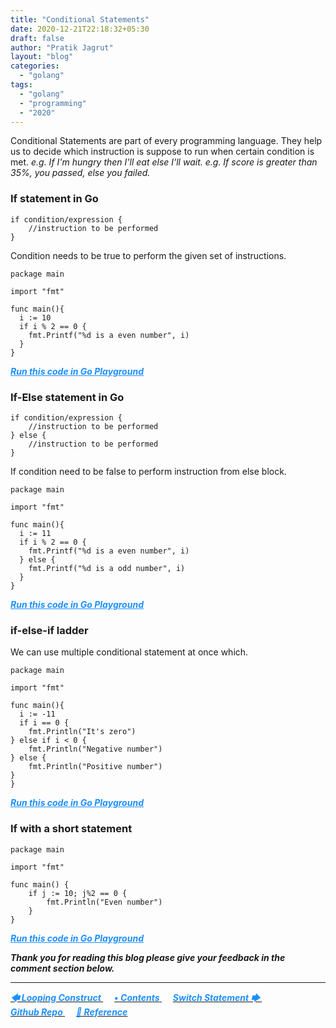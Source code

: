 ```yaml
---
title: "Conditional Statements"
date: 2020-12-21T22:18:32+05:30
draft: false
author: "Pratik Jagrut"
layout: "blog"
categories:
  - "golang"
tags:
  - "golang"
  - "programming"
  - "2020"
---
```


Conditional Statements are part of every programming language. 
They help us to decide which instruction is suppose to run when certain condition is met. 
*e.g. If I'm hungry then I'll eat else I'll wait.*
*e.g. If score is greater than 35%, you passed, else you failed.*

### If statement in Go

```
if condition/expression {
    //instruction to be performed
}
```

Condition needs to be true to perform the given set of instructions.

```
package main

import "fmt"

func main(){
  i := 10
  if i % 2 == 0 {
    fmt.Printf("%d is a even number", i)
  }
}
```
***<a href="https://play.golang.org/p/YO_-cELIUii" style="color:DodgerBlue" target="_blank">Run this code in Go Playground</a>***
### If-Else statement in Go

```
if condition/expression {
    //instruction to be performed
} else {
    //instruction to be performed
}
```

If condition need to be false to perform instruction from else block.

```
package main

import "fmt"

func main(){
  i := 11
  if i % 2 == 0 {
    fmt.Printf("%d is a even number", i)
  } else {
    fmt.Printf("%d is a odd number", i)
  }
}
```
***<a href="https://play.golang.org/p/Fj2fjOaeNZy" style="color:DodgerBlue" target="_blank">Run this code in Go Playground</a>***

### if-else-if ladder

We can use multiple conditional statement at once which.

```
package main

import "fmt"

func main(){
  i := -11
  if i == 0 {
    fmt.Println("It's zero")
} else if i < 0 {
    fmt.Println("Negative number")
} else {
    fmt.Println("Positive number")
}
}
```
***<a href="https://play.golang.org/p/kL1RyoKUzF-" style="color:DodgerBlue" target="_blank">Run this code in Go Playground</a>***

### If with a short statement

```
package main

import "fmt"

func main() {
	if j := 10; j%2 == 0 {
		fmt.Println("Even number")
	}
} 
```
***<a href="https://play.golang.org/p/f6SyTAE1Rtz" style="color:DodgerBlue" target="_blank">Run this code in Go Playground</a>***

***Thank you for reading this blog please give your feedback in the comment section below.***
<hr>

<a href="/blog/golang/series/for_loop">
  <b style="color:DodgerBlue">
    <i>🡄 Looping Construct</i>
  </b>
</a> &emsp;

<a href="/blog/golang/series/contents">
  <b style="color:DodgerBlue">
    <i>• Contents</i>
  </b>
</a>  &emsp;

<a href="/blog/golang/series/switch">
    <b style="color:DodgerBlue">
        <i>Switch Statement 🡆</i>
    </b>
</a>  &emsp;

<br>

<a href="https://github.com/pratikjagrut/go-tutorial" target="_blank">
  <b style="color:DodgerBlue" class="fab fa-github">
    <i>Github Repo</i>
  </b>
</a>  &emsp;

<a href="https://github.com/pratikjagrut/go-tutorial/blob/master/REFERENCE.md" target="_blank">
  <b style="color:DodgerBlue">
    <i>&#128279; Reference</i>
  </b>
</a>